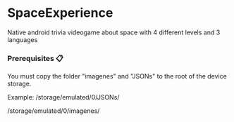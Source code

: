 # SpaceExperience

Native android trivia videogame about space with 4 different levels and 3 languages

### Prerequisites 📋

You must copy the folder "imagenes" and "JSONs" to the root of the device storage.

Example:
/storage/emulated/0/JSONs/

/storage/emulated/0/imagenes/

